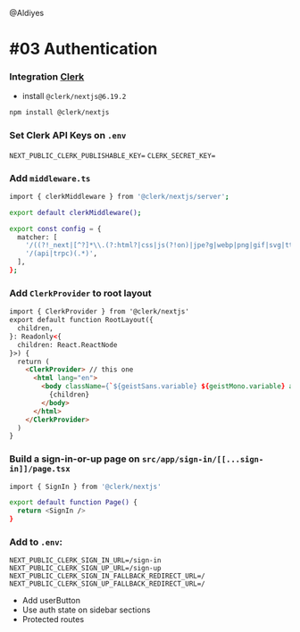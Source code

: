 @Aldiyes

# #03 Authentication

### Integration [Clerk](https://clerk.com/)

- install `@clerk/nextjs@6.19.2`

```bash
npm install @clerk/nextjs
```

### Set Clerk API Keys on `.env`

`NEXT_PUBLIC_CLERK_PUBLISHABLE_KEY=`
`CLERK_SECRET_KEY=`

### Add `middleware.ts`

```bash
import { clerkMiddleware } from '@clerk/nextjs/server';

export default clerkMiddleware();

export const config = {
  matcher: [
    '/((?!_next|[^?]*\\.(?:html?|css|js(?!on)|jpe?g|webp|png|gif|svg|ttf|woff2?|ico|csv|docx?|xlsx?|zip|webmanifest)).*)',
    '/(api|trpc)(.*)',
  ],
};
```

### Add `ClerkProvider` to root layout

```html
import { ClerkProvider } from '@clerk/nextjs'
export default function RootLayout({
  children,
}: Readonly<{
  children: React.ReactNode
}>) {
  return (
    <ClerkProvider> // this one
      <html lang="en">
        <body className={`${geistSans.variable} ${geistMono.variable} antialiased`}>
          {children}
        </body>
      </html>
    </ClerkProvider>
  )
}
```
### Build a sign-in-or-up page on `src/app/sign-in/[[...sign-in]]/page.tsx`
```bash
import { SignIn } from '@clerk/nextjs'

export default function Page() {
  return <SignIn />
}
```

### Add to `.env`:
`NEXT_PUBLIC_CLERK_SIGN_IN_URL=/sign-in`
`NEXT_PUBLIC_CLERK_SIGN_UP_URL=/sign-up`
`NEXT_PUBLIC_CLERK_SIGN_IN_FALLBACK_REDIRECT_URL=/`
`NEXT_PUBLIC_CLERK_SIGN_UP_FALLBACK_REDIRECT_URL=/`

- Add userButton
- Use auth state on sidebar sections
- Protected routes
